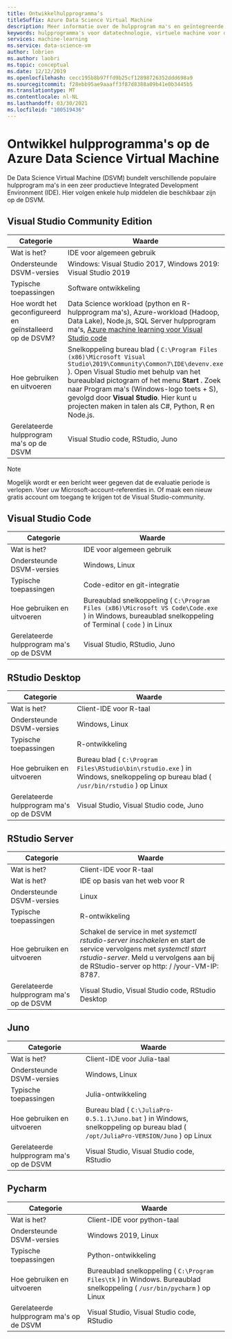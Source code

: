 ```yaml
---
title: Ontwikkelhulpprogramma’s
titleSuffix: Azure Data Science Virtual Machine
description: Meer informatie over de hulpprogram ma's en geïntegreerde ontwikkel omgevingen die beschikbaar zijn op de Data Science Virtual Machine.
keywords: hulpprogramma's voor datatechnologie, virtuele machine voor datatechnologie, hulpprogramma voor datatechnologie, linux-datatechnologie
services: machine-learning
ms.service: data-science-vm
author: lobrien
ms.author: laobri
ms.topic: conceptual
ms.date: 12/12/2019
ms.openlocfilehash: cecc195b8b97ffd9b25cf12898726352ddd698a9
ms.sourcegitcommit: f28ebb95ae9aaaff3f87d8388a09b41e0b3445b5
ms.translationtype: MT
ms.contentlocale: nl-NL
ms.lasthandoff: 03/30/2021
ms.locfileid: "100519436"
---
```

# <a name="development-tools-on-the-azure-data-science-virtual-machine"></a>Ontwikkel hulpprogramma's op de Azure Data Science Virtual Machine

De Data Science Virtual Machine (DSVM) bundelt verschillende populaire hulpprogram ma's in een zeer productieve Integrated Development Environment (IDE). Hier volgen enkele hulp middelen die beschikbaar zijn op de DSVM.

## <a name="visual-studio-community-edition"></a>Visual Studio Community Edition

| Categorie | Waarde |
| ------------- | ------------- |
| Wat is het?   | IDE voor algemeen gebruik      |
| Ondersteunde DSVM-versies      | Windows: Visual Studio 2017, Windows 2019: Visual Studio 2019      |
| Typische toepassingen      | Software ontwikkeling    |
| Hoe wordt het geconfigureerd en geïnstalleerd op de DSVM?      | Data Science workload (python en R-hulpprogram ma's), Azure-workload (Hadoop, Data Lake), Node.js, SQL Server hulpprogram ma's, [Azure machine learning voor Visual Studio code](https://github.com/Microsoft/vs-tools-for-ai)    |
| Hoe gebruiken en uitvoeren      | Snelkoppeling bureau blad ( `C:\Program Files (x86)\Microsoft Visual Studio\2019\Community\Common7\IDE\devenv.exe` ). Open Visual Studio met behulp van het bureaublad pictogram of het menu **Start** . Zoek naar Program ma's (Windows-logo toets + S), gevolgd door **Visual Studio**. Hier kunt u projecten maken in talen als C#, Python, R en Node.js.   |
| Gerelateerde hulpprogram ma's op de DSVM      |     Visual Studio code, RStudio, Juno  |

> [!NOTE]
> Mogelijk wordt er een bericht weer gegeven dat de evaluatie periode is verlopen. Voer uw Microsoft-account-referenties in. Of maak een nieuw gratis account om toegang te krijgen tot de Visual Studio-community.

## <a name="visual-studio-code"></a>Visual Studio Code 

| Categorie | Waarde |
| ------------- | ------------- |
| Wat is het?   | IDE voor algemeen gebruik      |
| Ondersteunde DSVM-versies      | Windows, Linux     |
| Typische toepassingen      | Code-editor en git-integratie   |
| Hoe gebruiken en uitvoeren      | Bureaublad snelkoppeling ( `C:\Program Files (x86)\Microsoft VS Code\Code.exe` ) in Windows, bureaublad snelkoppeling of Terminal ( `code` ) in Linux    |
| Gerelateerde hulpprogram ma's op de DSVM      |     Visual Studio, RStudio, Juno  |

## <a name="rstudio-desktop"></a>RStudio Desktop

| Categorie | Waarde |
| ------------- | ------------- |
| Wat is het?   | Client-IDE voor R-taal   |
| Ondersteunde DSVM-versies      | Windows, Linux      |
| Typische toepassingen      |  R-ontwikkeling     |
| Hoe gebruiken en uitvoeren      | Bureau blad ( `C:\Program Files\RStudio\bin\rstudio.exe` ) in Windows, snelkoppeling op bureau blad ( `/usr/bin/rstudio` ) op Linux      |
| Gerelateerde hulpprogram ma's op de DSVM      |   Visual Studio, Visual Studio code, Juno      |

## <a name="rstudio-server"></a>RStudio Server

| Categorie | Waarde |
| ------------- | ------------- |
| Wat is het?   | Client-IDE voor R-taal   |
| Wat is het?   | IDE op basis van het web voor R    |
| Ondersteunde DSVM-versies      | Linux      |
| Typische toepassingen      |  R-ontwikkeling     |
| Hoe gebruiken en uitvoeren      | Schakel de service in met _systemctl rstudio-server inschakelen_ en start de service vervolgens met _systemctl start rstudio-server_. Meld u vervolgens aan bij de RStudio-server op http: \/ /your-VM-IP: 8787.       |
| Gerelateerde hulpprogram ma's op de DSVM      |   Visual Studio, Visual Studio code, RStudio Desktop      |

## <a name="juno"></a>Juno 

| Categorie | Waarde |
| ------------- | ------------- |
| Wat is het?   | Client-IDE voor Julia-taal   |
| Ondersteunde DSVM-versies      | Windows, Linux      |
| Typische toepassingen      |  Julia-ontwikkeling     |
| Hoe gebruiken en uitvoeren      | Bureau blad ( `C:\JuliaPro-0.5.1.1\Juno.bat` ) in Windows, snelkoppeling op bureau blad ( `/opt/JuliaPro-VERSION/Juno` ) op Linux      |
| Gerelateerde hulpprogram ma's op de DSVM      |   Visual Studio, Visual Studio code, RStudio      |

## <a name="pycharm"></a>Pycharm

| Categorie | Waarde |
| ------------- | ------------- |
| Wat is het?   | Client-IDE voor python-taal    |
| Ondersteunde DSVM-versies      | Windows 2019, Linux      |
| Typische toepassingen      |  Python-ontwikkeling     |
| Hoe gebruiken en uitvoeren      | Bureaublad snelkoppeling ( `C:\Program Files\tk` ) in Windows. Bureaublad snelkoppeling ( `/usr/bin/pycharm` ) op Linux      |
| Gerelateerde hulpprogram ma's op de DSVM      |   Visual Studio, Visual Studio code, RStudio      |
